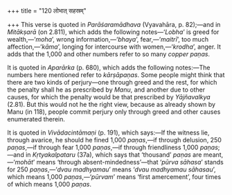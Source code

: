 +++
title = "120 लोभात् सहस्रम्"

+++
This verse is quoted in *Parāśaramādhava* (Vyavahāra, p. 82);—and in
*Mitākṣarā* (on 2.811), which adds the following notes—‘*Lobha*’ is
greed for wealth,—‘*moha*’, wrong information,—‘*bhaya*’,
fear,—‘*maitrī*’, too much affection,—‘*kāma*’, longing for intercourse
with women,—‘*krodha*’, anger. It adds that the 1,000 and other numbers
refer to so many *copper paṇas*.

It is quoted in *Aparārka* (p. 680), which adds the following notes:—The
numbers here mentioned refer to *kārṣāpaṇas*. Some people might think
that there are two kinds of perjury—one through greed and the rest, for
which the penalty shall he as prescribed by *Manu*, and another due to
other causes, for which the penalty would be that prescribed by
*Yājñavalkya* (2.81). But this would not he the right view, because as
already shown by Manu (in 118), people commit perjury only through greed
and other causes enumerated therein.

It is quoted in *Vivādacintāmaṇi* (p. 191), which says:—If the witness
lie, through avarice, he should he fined 1,000 *paṇas*,—if through
delusion, 250 *paṇas*,—if through fear 1,000 *paṇas*,—if through
friendliness 1,000 *paṇas*;—and in *Kṛtyakalpataru* (37a), which says
that ‘thousand’ *paṇas* are meant,—‘*mohāt*’ means ‘through
absent-mindedness’—that ‘*pūrva sāhasa*’ stands for 250 *paṇas*,—‘*dvau
madhyamau*’ means ‘*dvau madhyamau sāhasau*’, which means 1,000
*paṇas*,—‘*pūrvam*’ means ‘first amercement’, four times of which means
1,000 *paṇas*.


